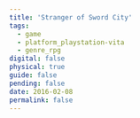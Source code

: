 ```yaml
---
title: 'Stranger of Sword City'
tags:
  - game
  - platform_playstation-vita
  - genre_rpg
digital: false
physical: true
guide: false
pending: false
date: 2016-02-08
permalink: false
---
```

